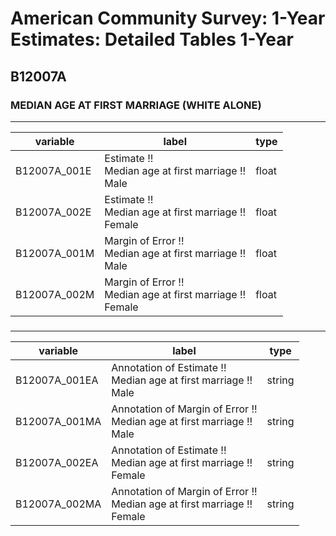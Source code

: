 # American Community Survey: 1-Year Estimates: Detailed Tables 1-Year

## B12007A

### MEDIAN AGE AT FIRST MARRIAGE (WHITE ALONE)

___

| variable | label | type |
| ----- | ----- | ----- |
| B12007A_001E | Estimate !!<br>Median age at first marriage !!<br>Male | float |
| B12007A_002E | Estimate !!<br>Median age at first marriage !!<br>Female | float |
| B12007A_001M | Margin of Error !!<br>Median age at first marriage !!<br>Male | float |
| B12007A_002M | Margin of Error !!<br>Median age at first marriage !!<br>Female | float |
### 

___

| variable | label | type |
| ----- | ----- | ----- |
| B12007A_001EA | Annotation of Estimate !!<br>Median age at first marriage !!<br>Male | string |
| B12007A_001MA | Annotation of Margin of Error !!<br>Median age at first marriage !!<br>Male | string |
| B12007A_002EA | Annotation of Estimate !!<br>Median age at first marriage !!<br>Female | string |
| B12007A_002MA | Annotation of Margin of Error !!<br>Median age at first marriage !!<br>Female | string |

